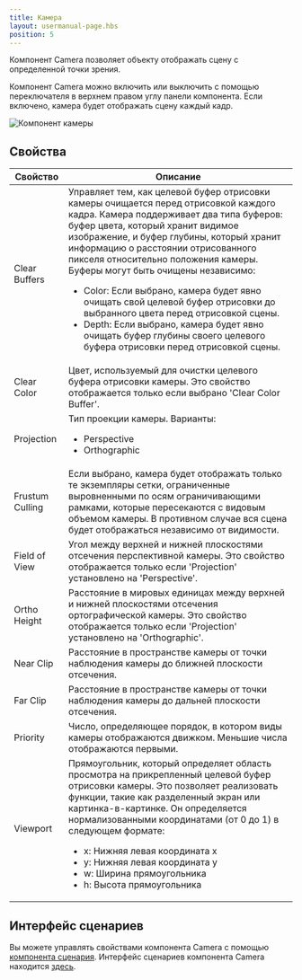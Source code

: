 ```yaml
---
title: Камера
layout: usermanual-page.hbs
position: 5
---
```


Компонент Camera позволяет объекту отображать сцену с определенной точки зрения.

Компонент Camera можно включить или выключить с помощью переключателя в верхнем правом углу панели компонента. Если включено, камера будет отображать сцену каждый кадр.

![Компонент камеры][1]

## Свойства

| Свойство        | Описание |
|-----------------|-------------|
| Clear Buffers   | Управляет тем, как целевой буфер отрисовки камеры очищается перед отрисовкой каждого кадра. Камера поддерживает два типа буферов: буфер цвета, который хранит видимое изображение, и буфер глубины, который хранит информацию о расстоянии отрисованного пикселя относительно положения камеры. Буферы могут быть очищены независимо: <ul><li>Color: Если выбрано, камера будет явно очищать свой целевой буфер отрисовки до выбранного цвета перед отрисовкой сцены.</li><li>Depth: Если выбрано, камера будет явно очищать буфер глубины своего целевого буфера отрисовки перед отрисовкой сцены.</li></ul> |
| Clear Color     | Цвет, используемый для очистки целевого буфера отрисовки камеры. Это свойство отображается только если выбрано 'Clear Color Buffer'. |
| Projection      | Тип проекции камеры. Варианты: <ul><li>Perspective</li><li>Orthographic</li></ul> |
| Frustum Culling | Если выбрано, камера будет отображать только те экземпляры сетки, ограниченные выровненными по осям ограничивающими рамками, которые пересекаются с видовым объемом камеры. В противном случае вся сцена будет отображаться независимо от видимости. |
| Field of View   | Угол между верхней и нижней плоскостями отсечения перспективной камеры. Это свойство отображается только если 'Projection' установлено на 'Perspective'. |
| Ortho Height    | Расстояние в мировых единицах между верхней и нижней плоскостями отсечения ортографической камеры. Это свойство отображается только если 'Projection' установлено на 'Orthographic'. |
| Near Clip       | Расстояние в пространстве камеры от точки наблюдения камеры до ближней плоскости отсечения. |
| Far Clip        | Расстояние в пространстве камеры от точки наблюдения камеры до дальней плоскости отсечения. |
| Priority        | Число, определяющее порядок, в котором виды камеры отображаются движком. Меньшие числа отображаются первыми. |
| Viewport        | Прямоугольник, который определяет область просмотра на прикрепленный целевой буфер отрисовки камеры. Это позволяет реализовать функции, такие как разделенный экран или картинка-в-картинке. Он определяется нормализованными координатами (от 0 до 1) в следующем формате: <ul><li>x: Нижняя левая координата x</li><li>y: Нижняя левая координата y</li><li>w: Ширина прямоугольника</li><li>h: Высота прямоугольника</li></ul> |

## Интерфейс сценариев

Вы можете управлять свойствами компонента Camera с помощью [компонента сценария][2]. Интерфейс сценариев компонента Camera находится [здесь][3].

[1]: /images/user-manual/scenes/components/component-camera.png
[2]: /user-manual/packs/components/script
[3]: /api/pc.CameraComponent.html
